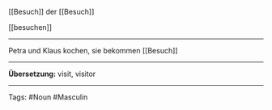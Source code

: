 [[Besuch]]
der [[Besuch]]

[[besuchen]]

---
Petra und Klaus kochen, sie bekommen [[Besuch]]

---

**Übersetzung:** visit, visitor

---

Tags:
#Noun
#Masculin
